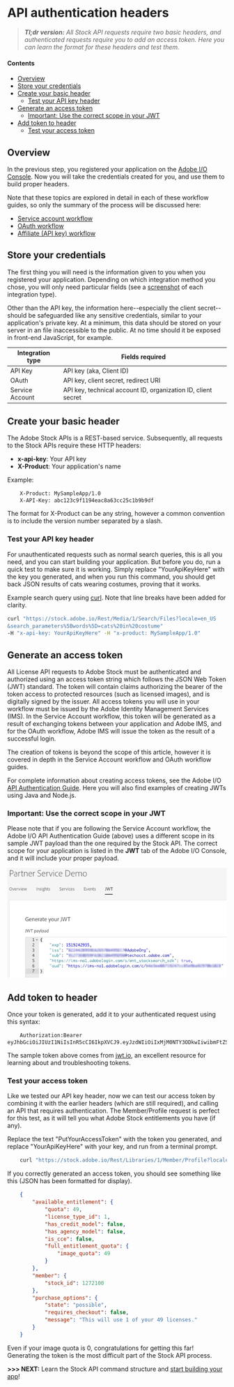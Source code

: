 # API authentication headers

> _**Tl;dr version:** All Stock API requests require two basic headers, and authenticated requests require you to add an access token. Here you can learn the format for these headers and test them._

#### Contents
<!-- MarkdownTOC -->

- [Overview](#overview)
- [Store your credentials](#store-your-credentials)
- [Create your basic header](#create-your-basic-header)
    - [Test your API key header](#test-your-api-key-header)
- [Generate an access token](#generate-an-access-token)
    - [Important: Use the correct scope in your JWT](#important-use-the-correct-scope-in-your-jwt)
- [Add token to header](#add-token-to-header)
    - [Test your access token](#test-your-access-token)

<!-- /MarkdownTOC -->


## Overview

In the previous step, you registered your application on the [Adobe I/O Console](https://console.adobe.io). Now you will take the credentials created for you, and use them to build proper headers.

Note that these topics are explored in detail in each of these workflow guides, so only the summary of the process will be discussed here:



*   [Service account workflow](07-workflow-guides.md)
*   [OAuth workflow](07-workflow-guides.md)
*   [Affiliate (API key) workflow](07-workflow-guides.md)

## Store your credentials

The first thing you will need is the information given to you when you registered your application. Depending on which integration method you chose, you will only need particular fields (see a <a href="images/io_all-integration-details.png" target="_blank">screenshot</a> of each integration type).

Other than the API key, the information here--especially the client secret--should be safeguarded like any sensitive credentials, similar to your application's private key. At a minimum, this data should be stored on your server in an file inaccessible to the public. At no time should it be exposed in front-end JavaScript, for example.


| **Integration type** | **Fields required** |
|----|----|
| API Key | API key (aka, Client ID) |
| OAuth | API key, client secret, redirect URI |
| Service Account | API key, technical account ID, organization ID, client secret |



## Create your basic header

The Adobe Stock APIs is a REST-based service. Subsequently, all requests to the Stock APIs require these HTTP headers:



*   **x-api-key**: Your API key
*   **X-Product**: Your application's name

Example:


```http
    X-Product: MySampleApp/1.0
    X-API-Key: abc123c9f1194eac8a63cc25c1b9b9df
```


The format for X-Product can be any string, however a common convention is to include the version number separated by a slash.


### Test your API key header

For unauthenticated requests such as normal search queries, this is all you need, and you can start building your application. But before you do, run a quick test to make sure it is working. Simply replace "YourApiKeyHere" with the key you generated, and when you run this command, you should get back JSON results of cats wearing costumes, proving that it works.

Example search query using [curl](https://curl.haxx.se/). Note that line breaks have been added for clarity.


```bash
curl "https://stock.adobe.io/Rest/Media/1/Search/Files?locale=en_US
&search_parameters%5Bwords%5D=cats%20in%20costume" 
-H "x-api-key: YourApiKeyHere" -H "x-product: MySampleApp/1.0"
```



## Generate an access token

All License API requests to Adobe Stock must be authenticated and authorized using an access token string which follows the JSON Web Token (JWT) standard. The token will contain claims authorizing the bearer of the token access to protected resources (such as licensed images), and is digitally signed by the issuer. All access tokens you will use in your workflow must be issued by the Adobe Identity Management Services (IMS). In the Service Account workflow, this token will be generated as a result of exchanging tokens between your application and Adobe IMS, and for the OAuth workflow, Adobe IMS will issue the token as the result of a successful login.

The creation of tokens is beyond the scope of this article, however it is covered in depth in the Service Account workflow and OAuth workflow guides.

For complete information about creating access tokens, see the Adobe I/O[ API Authentication Guide](https://www.adobe.io/content/udp/en/apis/cloudplatform/console/authentication). Here you will also find examples of creating JWTs using Java and Node.js.

### Important: Use the correct scope in your JWT
Please note that if you are following the Service Account workflow, the Adobe I/O API Authentication Guide (above) uses a different scope in its sample JWT payload than the one required by the Stock API. The correct scope for your application is listed in the __JWT__ tab of the Adobe I/O Console, and it will include your proper payload.

![JWT tab of Service Account integration](images/io_jwt-tab.png)

## Add token to header

Once your token is generated, add it to your authenticated request using this syntax:


```
    Authorization:Bearer eyJhbGciOiJIUzI1NiIsInR5cCI6IkpXVCJ9.eyJzdWIiOiIxMjM0NTY3ODkwIiwibmFtZSI6IkpvaG4gRG9lIiwiYWRtaW4iOnRydWV9.TJVA95OrM7E2cBab30RMHrHDcEfxjoYZgeFONFh7HgQ
```


The sample token above comes from [jwt.io](https://jwt.io/), an excellent resource for learning about and troubleshooting tokens.


### Test your access token

Like we tested our API key header, now we can test our access token by combining it with the earlier headers (which are still required), and calling an API that requires authentication. The Member/Profile request is perfect for this test, as it will tell you what Adobe Stock entitlements you have (if any).

Replace the text "PutYourAccessToken" with the token you generated, and replace "YourApiKeyHere" with your key, and run from a terminal prompt.


```bash
    curl "https://stock.adobe.io/Rest/Libraries/1/Member/Profile?locale=en_US" -H "authorization: Bearer PutYourAccessToken" -H "x-api-key: YourApiKeyHere" -H "x-product: MySampleApp/1.0"
```


If you correctly generated an access token, you should see something like this (JSON has been formatted for display). 


```json
    {
        "available_entitlement": {
            "quota": 49,
            "license_type_id": 1,
            "has_credit_model": false,
            "has_agency_model": false,
            "is_cce": false,
            "full_entitlement_quota": {
                "image_quota": 49
            }
        },
        "member": {
            "stock_id": 1272100
        },
        "purchase_options": {
            "state": "possible",
            "requires_checkout": false,
            "message": "This will use 1 of your 49 licenses."
        }
    }
```


Even if your image quota is 0, congratulations for getting this far! Generating the token is the most difficult part of the Stock API process.

__>>> NEXT:__ Learn the Stock API command structure and  [start building your app](04-creating-apps.md)!
